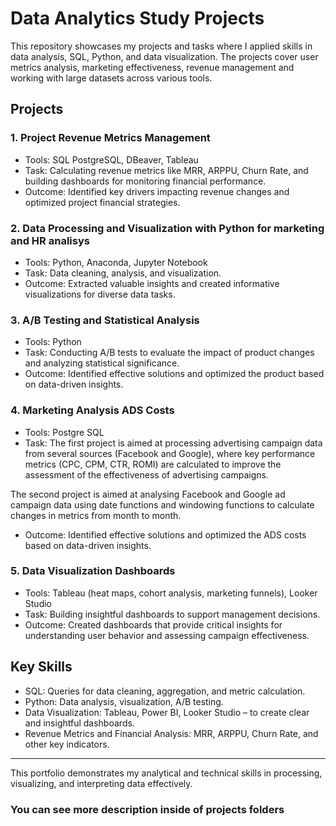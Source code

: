 # Data Analytics Study Projects

This repository showcases my projects and tasks where I applied skills in data analysis, SQL, Python, and data visualization. The projects cover user metrics analysis, marketing effectiveness, revenue management and working with large datasets across various tools.

## Projects

### 1. Project Revenue Metrics Management
- Tools: SQL PostgreSQL, DBeaver, Tableau
- Task: Calculating revenue metrics like MRR, ARPPU, Churn Rate, and building dashboards for monitoring financial performance.
- Outcome: Identified key drivers impacting revenue changes and optimized project financial strategies.

### 2. Data Processing and Visualization with Python for marketing and HR analisys
- Tools: Python, Anaconda, Jupyter Notebook
- Task: Data cleaning, analysis, and visualization.
- Outcome: Extracted valuable insights and created informative visualizations for diverse data tasks.

### 3. A/B Testing and Statistical Analysis
- Tools: Python
- Task: Conducting A/B tests to evaluate the impact of product changes and analyzing statistical significance.
- Outcome: Identified effective solutions and optimized the product based on data-driven insights.

### 4. Marketing Analysis ADS Costs
- Tools: Postgre SQL
- Task: 
The first project is aimed at processing advertising campaign data from several sources (Facebook and Google), where key performance metrics (CPC, CPM, CTR, ROMI) are calculated to improve the assessment of the effectiveness of advertising campaigns. 

The second project is aimed at analysing Facebook and Google ad campaign data using date functions and windowing functions to calculate changes in metrics from month to month.

- Outcome: Identified effective solutions and optimized the ADS costs based on data-driven insights.

### 5. Data Visualization Dashboards
- Tools: Tableau (heat maps, cohort analysis, marketing funnels), Looker Studio
- Task: Building insightful dashboards to support management decisions.
- Outcome: Created dashboards that provide critical insights for understanding user behavior and assessing campaign effectiveness.

## Key Skills

- SQL: Queries for data cleaning, aggregation, and metric calculation.
- Python: Data analysis, visualization, A/B testing.
- Data Visualization: Tableau, Power BI, Looker Studio – to create clear and insightful dashboards.
- Revenue Metrics and Financial Analysis: MRR, ARPPU, Churn Rate, and other key indicators.

---

This portfolio demonstrates my analytical and technical skills in processing, visualizing, and interpreting data effectively.

### You can see more description inside of projects folders